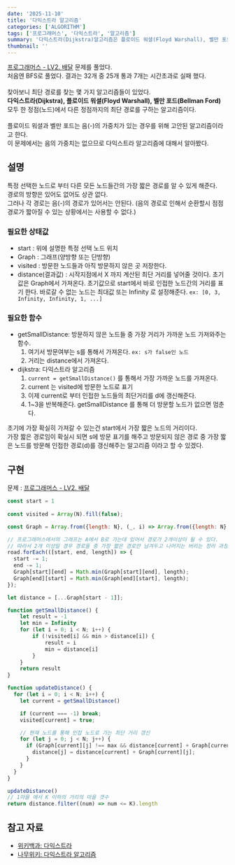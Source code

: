 ```yaml
---
date: '2025-11-10'
title: '다익스트라 알고리즘'
categories: ['ALGORITHM']
tags: ['프로그래머스', '다익스트라', '알고리즘']
summary: '다익스트라(Dijkstra)알고리즘은 플로이드 워셜(Floyd Warshall), 벨만 포드(Bellman Ford)과 함께 특정 선택한 노드로 부터 다른 모든 노드들간의 가장 짧은 경로를 알 수 있게 해주는 알고리즘이다.'
thumbnail: ''
---
```


[프로그래머스 - LV2. 배달](https://school.programmers.co.kr/learn/courses/30/lessons/12978) 문제를 풀었다.  
처음엔 BFS로 풀었다. 결과는 32개 중 25개 통과 7개는 시간초과로 실패 했다.  
<br>
찾아보니 최단 경로를 찾는 몇 가지 알고리즘들이 있었다.  
**다익스트라(Dijkstra), 플로이드 워셜(Floyd Warshall), 벨만 포드(Bellman Ford)**
모두 한 정점(노드)에서 다른 정점까지의 최단 경로를 구하는 알고리즘이다.  
<br>
플로이드 워셜과 벨만 포드는 음(-)의 가중치가 있는 경우를 위해 고안된 알고리즘이라고 한다.  
이 문제에서는 음의 가중치는 없으므로 다익스트라 알고리즘에 대해서 알아봤다.  

## 설명  
특정 선택한 노드로 부터 다른 모든 노드들간의 가장 짧은 경로를 알 수 있게 해준다.  
경로의 방향은 있어도 없어도 상관 없다.  
그러나 각 경로는 음(-)의 경로가 있어서는 안된다. (음의 경로로 인해서 순환할시 점점 경로가 짧아질 수 있는 상황에서는 사용할 수 없다.)
 
### 필요한 상태값
- start : 위에 설명한 특정 선택 노드 위치
- Graph : 그래프(양방향 또는 단방향)
- visited : 방문한 노드들과 아직 방문하지 않은 곳 저장한다. 
- distance(결과값) : 시작지점에서 X 까지 계산된 최단 거리를 넣어줄 것이다. 초기값은 Graph에서 가져온다. 초기값으로 start에서 바로 인접한 노드간의 거리를 표기 한다. 바로갈 수 없는 노드는 최대값 또는 Infinity 로 설정해준다. `ex: [0, 3, Infinity, Infinity, 1, ...]`


### 필요한 함수
- getSmallDistance: 방문하지 않은 노드들 중 가장 거리가 가까운 노드 가져와주는 함수.
  1. 여기서 방문여부는 s를 통해서 가져온다. `ex: s가 false인 노드`
  2. 거리는 distance에서 가져온다.
- dijkstra: 다익스트라 알고리즘
  1. `current = getSmallDistance()` 를 통해서 가장 가까운 노드를 가져온다.
  2. current 는 visited에 방문한 노드로 표기 
  3. 이제 current로 부터 인접한 노드들의 최단거리를 d에 갱신해준다.
  4. 1~3을 반복해준다. getSmallDistance 를 통해 더 방문할 노드가 없으면 멈춘다.

초기에 가장 확실히 가져갈 수 있는건 start에서 가장 짧은 노드의 거리이다.  
가장 짧은 경로임이 확실시 되면 s에 방문 표기를 해주고 방문되지 않은 경로 중 가장 짧은 노드를 방문해 인접한 경로(d)를 갱신해주는 알고리즘 이라고 할 수 있겠다.  

## 구현
문제 : [프로그래머스 - LV2. 배달](https://school.programmers.co.kr/learn/courses/30/lessons/12978)
 
```javascript 
const start = 1
 
const visited = Array(N).fill(false); 

const Graph = Array.from({length: N}, (_, i) => Array.from({length: N}, (_, j) => i === j ? 0 : max))

// 프로그래머스에서의 그래프는 A에서 B로 가는데 있어서 경로가 2개이상이 될 수 있다. 
// 따라서 2개 이상일 경우 경로들 중 가장 짧은 경로만 남겨두고 나머지는 버리는 정리 과정이 필요했다. 
road.forEach(([start, end, length]) => {
  start -= 1;
  end -= 1;
  Graph[start][end] = Math.min(Graph[start][end], length);
  Graph[end][start] = Math.min(Graph[end][start], length);
});

let distance = [...Graph[start - 1]];

function getSmallDistance() {
    let result = -1
    let min = Infinity
    for (let i = 0; i < N; i++) {
        if (!visited[i] && min > distance[i]) {
            result = i
            min = distance[i]
        }
    }
    return result
} 

function updateDistance() {
  for (let i = 0; i < N; i++) {
    let current = getSmallDistance()

    if (current === -1) break;
    visited[current] = true;

    // 현재 노드를 통해 인접 노드로 가는 최단 거리 갱신
    for (let j = 0; j < N; j++) {
      if (Graph[current][j] !== max && distance[current] + Graph[current][j] < distance[j]) {
        distance[j] = distance[current] + Graph[current][j];
      }
    }
  }
}

updateDistance()
// 1마을 에서 K 이하의 거리의 마을 갯수
return distance.filter((num) => num <= K).length
```
 
## 참고 자료
- [위키백과: 다익스트라](https://ko.wikipedia.org/wiki/%EB%8D%B0%EC%9D%B4%ED%81%AC%EC%8A%A4%ED%8A%B8%EB%9D%BC_%EC%95%8C%EA%B3%A0%EB%A6%AC%EC%A6%98)  
- [나무위키: 다익스트라 알고리즘](https://namu.wiki/w/%EB%8B%A4%EC%9D%B5%EC%8A%A4%ED%8A%B8%EB%9D%BC%20%EC%95%8C%EA%B3%A0%EB%A6%AC%EC%A6%98)
